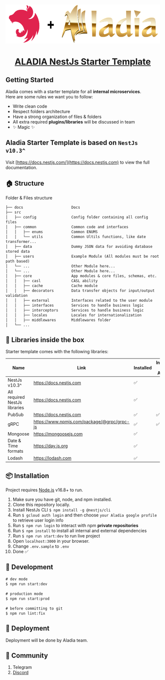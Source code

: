 <p align="center">
  <a href="https://nextjs.org">
    <picture>
      <source media="prefers-color-scheme: dark" srcset="./docs/logo.png">
      <img src="./docs/logo.png" height="128">
    </picture>
    <h1 align="center">ALADIA NestJs Starter Template</h1>
  </a>
</p>

## Getting Started

Aladia comes with a starter template for all <b>internal microservices</b>.
<br/>Here are some rules we want you to follow:

- Write clean code
- Respect folders architecture
- Have a strong organization of files & folders
- All extra required <b>plugins/libraries</b> will be discussed in team
- ✨ Magic ✨


## Aladia Starter Template is based on `NestJs v10.3^`

Visit [https://docs.nestjs.com/](https://docs.nestjs.com) to view the full documentation.



## 🏠 Structure

Folder & Files structure

```.
├── docs                      Docs
├── src
│   ├── config                Config folder containing all config files
│   ├── common                Common code and interfaces
│   │   ├── enums             Common ENUMS
│   │   └── utils             Common Ultils functions, like date transformer...
│   ├── data                  Dummy JSON data for avoiding database stored data
│   ├── users                 Example Module (All modules must be root path based)
│   └── ...                   Other Module here...
│   └── ...                   Other Module here...
│   ├── core                  App modules & core files, schemas, etc.    
│   │   ├── casl              CASL ability
│   │   ├── cache             Cache module
│   │   ├── decorators        Data transfer objects for input/output validation
│   │   ├── external          Interfaces related to the user module
│   │   ├── interfaces        Services to handle business logic
│   │   ├── interceptors      Services to handle business logic
│   │   ├── locales           Locales for internationalization
│   │   ├── middlewares       Middlewares folder
│   └── ...
```

## 💊 Libraries inside the box
Starter template comes with the following libraries: 

| Name | Link | Installed | Internal by Aladia |
| ------ | ------ | ------ | ------ |
| NestJs v10.3^ | https://docs.nestjs.com | ✅ |
| All required NestJs libraries | https://docs.nestjs.com | ✅ |
| PubSub | https://docs.nestjs.com | ✅ | ✅
| gRPC | https://www.npmjs.com/package/@grpc/grpc-js | ✅ | ✅
| Mongoose | https://mongoosejs.com | ✅ |
| Date & Time formats | https://day.js.org | ✅ |
| Lodash | https://lodash.com | ✅ |



## 📦 Installation

Project requires [Node.js](https://nodejs.org) v16.8+ to run.

1. Make sure you have git, node, and npm installed.
2. Clone this repository locally.
3. Install NestJs CLI ```$ npm install -g @nestjs/cli ```
4. Run ``` $ gcloud auth login ``` and then choose ``` your Aladia google profile  ``` to retrieve user login info
5. Run ``` $ npm run login ``` to interact with npm <b>private repositories</b>
6. Run ``` $ npm install ``` to install all internal and external dependencies
7. Run ``` $ npm run start:dev ``` to run live project
8. Open ``` localhost:3000 ``` in your browser.
9. Change ``` .env.sample ``` to ``` .env ```
10. Done ✅


## 🤖 Development


```
# dev mode
$ npm run start:dev

# production mode
$ npm run start:prod

# before committing to git
$ npm run lint:fix
```


## 🚀 Deployment

Deployment will be done by Aladia team.


## 🦾 Community
1. Telegram
2. [Discord](https://discord.gg/nestjs)